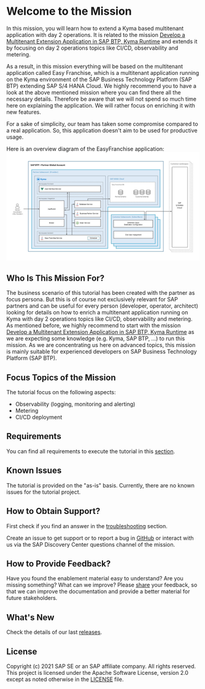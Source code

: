 # Welcome to the Mission

In this mission, you will learn how to extend a Kyma based multitenant application with day 2 operations. It is related to the mission [Develop a Multitenant Extension Application in SAP BTP, Kyma Runtime](https://discovery-center.cloud.sap/missiondetail/3683/3726/) and extends it by focusing on day 2 operations topics like CI/CD, observability and metering.

As a result, in this mission everything will be based on the multitenant application called Easy Franchise, which is a multitenant application running on the Kyma environment of the SAP Business Technology Platform (SAP BTP) extending SAP S/4 HANA Cloud. We highly recommend you to have a look at the above mentioned mission where you can find there all the necessary details. Therefore be aware that we will not spend so much time here on explaining the application. We will rather focus on enriching it with new features.

For a sake of simplicity, our team has taken some compromise compared to a real application. So, this application doesn't aim to be used for productive usage.

Here is an overview diagram of the EasyFranchise application:
![](https://raw.githubusercontent.com/SAP-samples/btp-kyma-multitenant-extension/main/documentation/images/easyfranchise-diagrams/Slide4.jpeg)


## Who Is This Mission For?
The business scenario of this tutorial has been created with the partner as focus persona. But this is of course not exclusively relevant for SAP partners and can be useful for every person (developer, operator, architect) looking for details on how to enrich a multitenant application running on Kyma with day 2 operations topics like CI/CD, observability and metering.
As mentioned before, we highly recommend to start with the mission [Develop a Multitenant Extension Application in SAP BTP, Kyma Runtime](https://discovery-center.cloud.sap/missiondetail/3683/3726/) as we are expecting some knowledge (e.g. Kyma, SAP BTP, ...) to run this mission. As we are concentrating us here on advanced topics, this mission is mainly suitable for experienced developers on SAP Business Technology Platform (SAP BTP). 

## Focus Topics of the Mission

The tutorial focus on the following aspects:
- Observability (logging, monitoring and alerting)
- Metering
- CI/CD deployment

## Requirements

You can find all requirements to execute the tutorial in this [section](/documentation/discover/prerequisites/README.md).

## Known Issues

The tutorial is provided on the "as-is" basis. Currently, there are no known issues for the tutorial project.

## How to Obtain Support?

First check if you find an answer in the [troubleshooting](/documentation/troubleshooting/README.md) section.

Create an issue to get support or to report a bug in [GitHub](https://github.com/SAP-samples/btp-kyma-multitenant-extension/issues/new/choose) or interact with us via the SAP Discovery Center questions channel of the mission.

## How to Provide Feedback?

Have you found the enablement material easy to understand? Are you missing something? What can we improve? Please [share](https://github.com/SAP-samples/btp-kyma-multitenant-extension/issues/new/choose) your feedback, so that we can improve the documentation and provide a better material for future stakeholders.

## What's New

Check the details of our last [releases](/documentation/discover/whats-new/README.md).

## License

Copyright (c) 2021 SAP SE or an SAP affiliate company. All rights reserved. This project is licensed under the Apache Software License, version 2.0 except as noted otherwise in the [LICENSE](LICENSES/Apache-2.0.txt) file.
